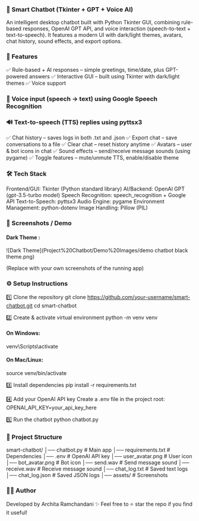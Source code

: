 ### 🧠 Smart Chatbot (Tkinter + GPT + Voice AI)

An intelligent desktop chatbot built with Python Tkinter GUI, combining rule-based responses, OpenAI GPT API, and voice interaction (speech-to-text + text-to-speech).
It features a modern UI with dark/light themes, avatars, chat history, sound effects, and export options.

### 🚀 Features

✅ Rule-based + AI responses – simple greetings, time/date, plus GPT-powered answers
✅ Interactive GUI – built using Tkinter with dark/light themes
✅ Voice support

### 🎤 Voice input (speech → text) using Google Speech Recognition

### 🔊 Text-to-speech (TTS) replies using pyttsx3
✅ Chat history – saves logs in both .txt and .json
✅ Export chat – save conversations to a file
✅ Clear chat – reset history anytime
✅ Avatars – user & bot icons in chat
✅ Sound effects – send/receive message sounds (using pygame)
✅ Toggle features – mute/unmute TTS, enable/disable theme

### 🛠️ Tech Stack
Frontend/GUI: Tkinter (Python standard library)
AI/Backend: OpenAI GPT (gpt-3.5-turbo model)
Speech Recognition: speech_recognition + Google API
Text-to-Speech: pyttsx3
Audio Engine: pygame
Environment Management: python-dotenv
Image Handling: Pillow (PIL)

### 📸 Screenshots / Demo
#### Dark Theme :
![Dark Theme](Project%20Chatbot/Demo%20Images/demo chatbot black theme.png)

(Replace with your own screenshots of the running app)

### ⚙️ Setup Instructions
1️⃣ Clone the repository
git clone https://github.com/your-username/smart-chatbot.git
cd smart-chatbot

2️⃣ Create & activate virtual environment
python -m venv venv
#### On Windows:
venv\Scripts\activate
#### On Mac/Linux:
source venv/bin/activate

3️⃣ Install dependencies
pip install -r requirements.txt

4️⃣ Add your OpenAI API key
Create a .env file in the project root:
OPENAI_API_KEY=your_api_key_here

5️⃣ Run the chatbot
python chatbot.py

### 📂 Project Structure
smart-chatbot/
│── chatbot.py              # Main app
│── requirements.txt        # Dependencies
│── .env                    # OpenAI API key
│── user_avatar.png         # User icon
│── bot_avatar.png          # Bot icon
│── send.wav                # Send message sound
│── receive.wav             # Receive message sound
│── chat_log.txt            # Saved text logs
│── chat_log.json           # Saved JSON logs
│── assets/                 # Screenshots

### 👩‍💻 Author
Developed by Archita Ramchandani ✨
Feel free to ⭐ star the repo if you find it useful!
